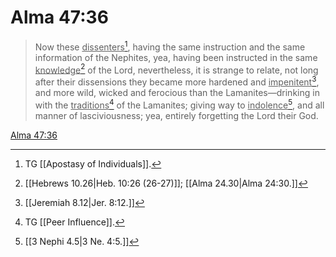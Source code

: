 # Alma 47:36

> Now these <u>dissenters</u>[^a], having the same instruction and the same information of the Nephites, yea, having been instructed in the same <u>knowledge</u>[^b] of the Lord, nevertheless, it is strange to relate, not long after their dissensions they became more hardened and <u>impenitent</u>[^c], and more wild, wicked and ferocious than the Lamanites—drinking in with the <u>traditions</u>[^d] of the Lamanites; giving way to <u>indolence</u>[^e], and all manner of lasciviousness; yea, entirely forgetting the Lord their God.

[Alma 47:36](https://www.churchofjesuschrist.org/study/scriptures/bofm/alma/47?lang=eng&id=p36#p36)


[^a]: TG [[Apostasy of Individuals]].
[^b]: [[Hebrews 10.26|Heb. 10:26 (26-27)]]; [[Alma 24.30|Alma 24:30.]]
[^c]: [[Jeremiah 8.12|Jer. 8:12.]]
[^d]: TG [[Peer Influence]].
[^e]: [[3 Nephi 4.5|3 Ne. 4:5.]]
